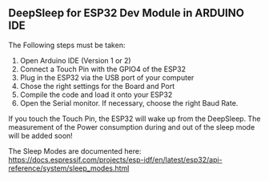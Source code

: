 ## DeepSleep for **ESP32 Dev Module** in ARDUINO IDE

The Following steps must be taken:
1. Open Arduino IDE (Version 1 or 2)
2. Connect a Touch Pin with the GPIO4 of the ESP32
3. Plug in the ESP32 via the USB port of your computer
4. Chose the right settings for the Board and Port
5. Compile the code and load it onto your ESP32
6. Open the Serial monitor. If necessary, choose the right Baud Rate.

If you touch the Touch Pin, the ESP32 will wake up from the DeepSleep.
The measurement of the Power consumption during and out of the sleep mode will be added soon!


The Sleep Modes are documented here:
https://docs.espressif.com/projects/esp-idf/en/latest/esp32/api-reference/system/sleep_modes.html
